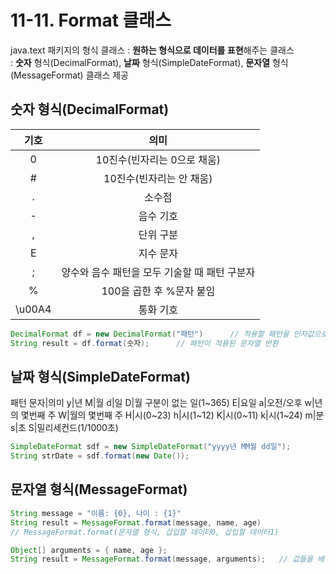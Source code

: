 # 11-11. Format 클래스

java.text 패키지의 형식 클래스 : **원하는 형식으로 데이터를 표현**해주는 클래스  
: **숫자** 형식(DecimalFormat), **날짜** 형식(SimpleDateFormat), **문자열** 형식(MessageFormat) 클래스 제공

## 숫자 형식(DecimalFormat)

기호|의미
:---:|:---:
0|10진수(빈자리는 0으로 채움)
#|10진수(빈자리는 안 채움)
.|소수점
-|음수 기호
,|단위 구분
E|지수 문자
;|양수와 음수 패턴을 모두 기술할 때 패턴 구분자
%|100을 곱한 후 %문자 붙임
\u00A4|통화 기호
```java
DecimalFormat df = new DecimalFormat("패턴")      // 적용할 패턴을 인자값으로 넘김
String result = df.format(숫자);      // 패턴이 적용된 문자열 반환
```

## 날짜 형식(SimpleDateFormat)

패턴 문자|의미
y|년
M|월
d|일
D|월 구분이 없는 일(1~365)
E|요일
a|오전/오후
w|년의 몇번째 주
W|월의 몇번째 주
H|시(0~23)
h|시(1~12)
K|시(0~11)
k|시(1~24)
m|분
s|초
S|밀리세컨드(1/1000초)

```java
SimpleDateFormat sdf = new SimpleDateFormat("yyyy년 MM월 dd일");
String strDate = sdf.format(new Date());
```

## 문자열 형식(MessageFormat)

```java
String message = "이름: {0}, 나이 : {1}"
String result = MessageFormat.format(message, name, age)
// MessageFormat.format(문자열 형식, 삽입할 데이터0, 삽입할 데이터1)

Object[] arguments = { name, age };
String result = MessageFormat.format(message, arguments);   // 값들을 배열로 묶어 전달해도 됨
```

